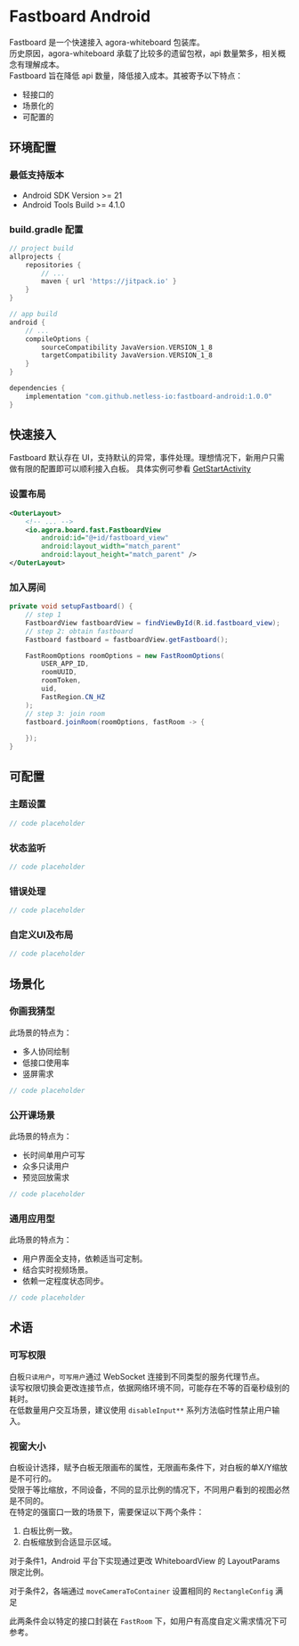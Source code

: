 # Fastboard Android

Fastboard 是一个快速接入 agora-whiteboard 包装库。</br>
历史原因，agora-whiteboard 承载了比较多的遗留包袱，api 数量繁多，相关概念有理解成本。</br>
Fastboard 旨在降低 api 数量，降低接入成本。其被寄予以下特点：</br>

* 轻接口的
* 场景化的
* 可配置的

## 环境配置
### 最低支持版本
- Android SDK Version >= 21
- Android Tools Build >= 4.1.0


### build.gradle 配置

```groovy
// project build
allprojects {
    repositories {
        // ...
        maven { url 'https://jitpack.io' }
    }
}

// app build
android {
    // ...
    compileOptions {
        sourceCompatibility JavaVersion.VERSION_1_8
        targetCompatibility JavaVersion.VERSION_1_8
    }
}

dependencies {
    implementation "com.github.netless-io:fastboard-android:1.0.0"
}
```
## 快速接入

Fastboard 默认存在 UI，支持默认的异常，事件处理。理想情况下，新用户只需做有限的配置即可以顺利接入白板。
具体实例可参看 [GetStartActivity](app/src/main/java/io/agora/board/fast/sample/cases/GetStartActivity.java)

### 设置布局
```xml
<OuterLayout>
    <!-- ... -->
    <io.agora.board.fast.FastboardView
        android:id="@+id/fastboard_view"
        android:layout_width="match_parent"
        android:layout_height="match_parent" />
</OuterLayout>
```
### 加入房间
```java
private void setupFastboard() {
    // step 1
    FastboardView fastboardView = findViewById(R.id.fastboard_view);
    // step 2: obtain fastboard
    Fastboard fastboard = fastboardView.getFastboard();

    FastRoomOptions roomOptions = new FastRoomOptions(
        USER_APP_ID,
        roomUUID,
        roomToken,
        uid,
        FastRegion.CN_HZ
    );
    // step 3: join room
    fastboard.joinRoom(roomOptions, fastRoom -> {
        
    });
}
```
## 可配置
### 主题设置

```java
// code placeholder
```

### 状态监听
```java
// code placeholder
```

### 错误处理
```java
// code placeholder
```

### 自定义UI及布局

```java
// code placeholder
```

## 场景化

### 你画我猜型

此场景的特点为：

* 多人协同绘制
* 低接口使用率
* 竖屏需求

```java
// code placeholder
```

### 公开课场景

此场景的特点为：

* 长时间单用户可写
* 众多只读用户
* 预览回放需求

```java
// code placeholder
```

### 通用应用型
此场景的特点为：

* 用户界面全支持，依赖适当可定制。
* 结合实时视频场景。
* 依赖一定程度状态同步。

```java
// code placeholder
```

## 术语

### 可写权限

白板`只读用户`，`可写用户`通过 WebSocket 连接到不同类型的服务代理节点。</br>
读写权限切换会更改连接节点，依据网络环境不同，可能存在不等的百毫秒级别的耗时。</br>
在低数量用户交互场景，建议使用 `disableInput**` 系列方法临时性禁止用户输入。

### 视窗大小

白板设计选择，赋予白板无限画布的属性，无限画布条件下，对白板的单X/Y缩放是不可行的。</br>
受限于等比缩放，不同设备，不同的显示比例的情况下，不同用户看到的视图必然是不同的。</br>
在特定的强窗口一致的场景下，需要保证以下两个条件：

1. 白板比例一致。
2. 白板缩放到合适显示区域。

对于条件1，Android 平台下实现通过更改 WhiteboardView 的 LayoutParams 限定比例。

对于条件2，各端通过 `moveCameraToContainer` 设置相同的 `RectangleConfig` 满足

此两条件会以特定的接口封装在 `FastRoom` 下，如用户有高度自定义需求情况下可参考。